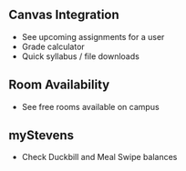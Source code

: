 ## Canvas Integration

-   See upcoming assignments for a user
-   Grade calculator
-   Quick syllabus / file downloads

## Room Availability

-   See free rooms available on campus

## myStevens

-   Check Duckbill and Meal Swipe balances
